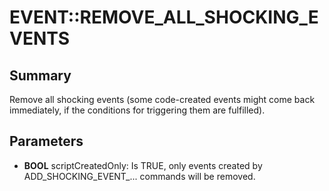 # EVENT::REMOVE_ALL_SHOCKING_EVENTS

## Summary
Remove all shocking events (some code-created events might come back immediately, if the conditions for triggering them are fulfilled).

## Parameters
* **BOOL** scriptCreatedOnly:
Is TRUE, only events created by ADD_SHOCKING_EVENT_...
commands will be removed.